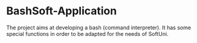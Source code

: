 # BashSoft-Application
The project aims at developing a bash (command interpreter). It has some special functions in order to be adapted for the needs of SoftUni.
